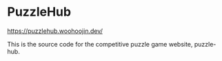 # PuzzleHub

https://puzzlehub.woohoojin.dev/

This is the source code for the competitive puzzle game website, puzzle-hub.
